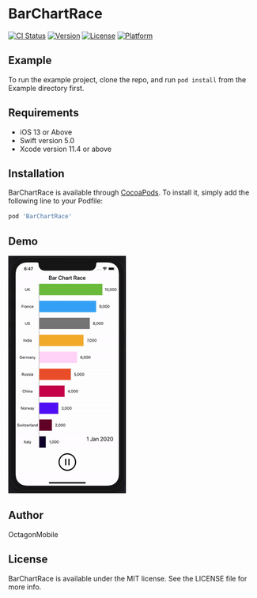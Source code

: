 # BarChartRace

[![CI Status](https://img.shields.io/travis/OctagonMobile/BarChartRace.svg?style=flat)](https://travis-ci.org/OctagonMobile/BarChartRace)
[![Version](https://img.shields.io/cocoapods/v/BarChartRace.svg?style=flat)](https://cocoapods.org/pods/BarChartRace)
[![License](https://img.shields.io/cocoapods/l/BarChartRace.svg?style=flat)](https://cocoapods.org/pods/BarChartRace)
[![Platform](https://img.shields.io/cocoapods/p/BarChartRace.svg?style=flat)](https://cocoapods.org/pods/BarChartRace)

## Example

To run the example project, clone the repo, and run `pod install` from the Example directory first.

## Requirements
- iOS 13 or Above
- Swift version 5.0
- Xcode version 11.4 or above

## Installation

BarChartRace is available through [CocoaPods](https://cocoapods.org). To install
it, simply add the following line to your Podfile:

```ruby
pod 'BarChartRace'
```

## Demo

![](animation.gif)

## Author

OctagonMobile

## License

BarChartRace is available under the MIT license. See the LICENSE file for more info.
